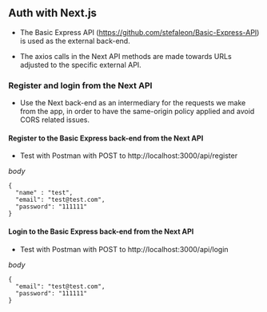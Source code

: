 ## Auth with Next.js

- The Basic Express API (https://github.com/stefaleon/Basic-Express-API) is used as the external back-end.

- The axios calls in the Next API methods are made towards URLs adjusted to the specific external API.

### Register and login from the Next API

- Use the Next back-end as an intermediary for the requests we make from the app, in order to have the same-origin policy applied and avoid CORS related issues.

#### Register to the Basic Express back-end from the Next API

- Test with Postman with POST to http://localhost:3000/api/register

_body_

```
{
  "name" : "test",
  "email": "test@test.com",
  "password": "111111"
}
```

#### Login to the Basic Express back-end from the Next API

- Test with Postman with POST to http://localhost:3000/api/login

_body_

```
{
  "email": "test@test.com",
  "password": "111111"
}
```
